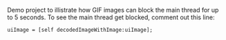 Demo project to illistrate how GIF images can block the main thread for up to 5 seconds.
To see the main thread get blocked, comment out this line:

`uiImage = [self decodedImageWithImage:uiImage];`